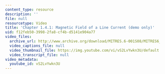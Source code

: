 ```yaml
---
content_type: resource
description: ''
file: null
resourcetype: Video
title: 'Chapter 1.4.1: Magnetic Field of a Line Current (demo only)'
uid: f12feb50-3998-2fa8-cf4b-d5141e904a77
video_files:
  archive_url: http://www.archive.org/download/MITRES.6-001S08/MITRES6_001S08_1-4-1_demo_220k.mp4
  video_captions_file: null
  video_thumbnail_file: https://img.youtube.com/vi/vS2LvYwkn3U/default.jpg
  video_transcript_file: null
video_metadata:
  youtube_id: vS2LvYwkn3U
---
```

